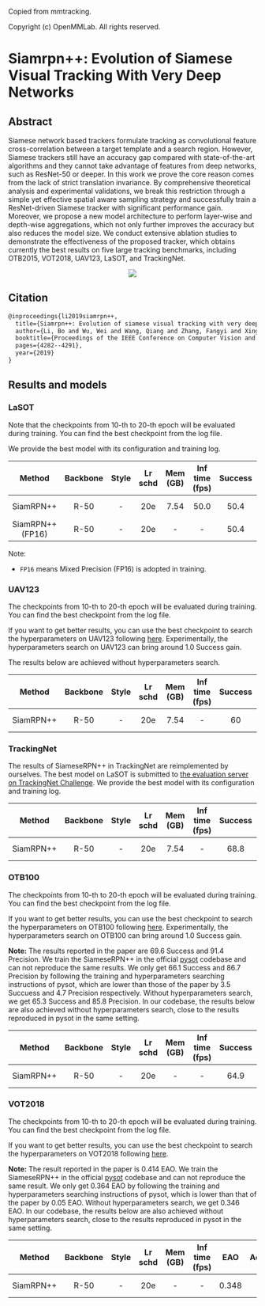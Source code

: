 Copied from mmtracking. 

Copyright (c) OpenMMLab. All rights reserved.

# Siamrpn++: Evolution of Siamese Visual Tracking With Very Deep Networks

## Abstract

<!-- [ABSTRACT] -->

Siamese network based trackers formulate tracking as convolutional feature cross-correlation between a target template and a search region. However, Siamese trackers still have an accuracy gap compared with state-of-the-art algorithms and they cannot take advantage of features from deep networks, such as ResNet-50 or deeper. In this work we prove the core reason comes from the lack of strict translation invariance. By comprehensive theoretical analysis and experimental validations, we break this restriction through a simple yet effective spatial aware sampling strategy and successfully train a ResNet-driven Siamese tracker with significant performance gain. Moreover, we propose a new model architecture to perform layer-wise and depth-wise aggregations, which not only further improves the accuracy but also reduces the model size. We conduct extensive ablation studies to demonstrate the effectiveness of the proposed tracker, which obtains currently the best results on five large tracking benchmarks, including OTB2015, VOT2018, UAV123, LaSOT, and TrackingNet.

<!-- [IMAGE] -->

<div align="center">
  <img src="https://user-images.githubusercontent.com/34888372/142985529-0a9b4e18-5476-40c6-8abf-7d68aab1e5c9.png"/>
</div>

## Citation

<!-- [ALGORITHM] -->

```latex
@inproceedings{li2019siamrpn++,
  title={Siamrpn++: Evolution of siamese visual tracking with very deep networks},
  author={Li, Bo and Wu, Wei and Wang, Qiang and Zhang, Fangyi and Xing, Junliang and Yan, Junjie},
  booktitle={Proceedings of the IEEE Conference on Computer Vision and Pattern Recognition},
  pages={4282--4291},
  year={2019}
}
```

## Results and models

### LaSOT

Note that the checkpoints from 10-th to 20-th epoch will be evaluated during training. You can find the best checkpoint from the log file.

We provide the best model with its configuration and training log.

|        Method         | Backbone | Style | Lr schd | Mem (GB) | Inf time (fps) | Success | Norm precision | Precision |                   Config                    |                                                                                                                                              Download                                                                                                                                              |
| :-------------------: | :------: | :---: | :-----: | :------: | :------------: | :-----: | :------------: | :-------: | :-----------------------------------------: | :------------------------------------------------------------------------------------------------------------------------------------------------------------------------------------------------------------------------------------------------------------------------------------------------: |
|       SiamRPN++       |   R-50   |   -   |   20e   |   7.54   |      50.0      |  50.4   |      59.6      |   49.7    |   [config](siamese_rpn_r50_20e_lasot.py)    | [model](https://download.openmmlab.com/mmtracking/sot/siamese_rpn/siamese_rpn_r50_1x_lasot/siamese_rpn_r50_20e_lasot_20220420_181845-dd0f151e.pth) \| [log](https://download.openmmlab.com/mmtracking/sot/siamese_rpn/siamese_rpn_r50_1x_lasot/siamese_rpn_r50_20e_lasot_20220420_181845.log.json) |
| SiamRPN++ <br> (FP16) |   R-50   |   -   |   20e   |    -     |       -        |  50.4   |      59.6      |   49.2    | [config](siamese_rpn_r50_fp16_20e_lasot.py) |                                [model](https://download.openmmlab.com/mmtracking/fp16/siamese_rpn_r50_fp16_20e_lasot_20220422_181501-ce30fdfd.pth) \| [log](https://download.openmmlab.com/mmtracking/fp16/siamese_rpn_r50_fp16_20e_lasot_20220422_181501.log.json)                                |

Note:

- `FP16` means Mixed Precision (FP16) is adopted in training.

### UAV123

The checkpoints from 10-th to 20-th epoch will be evaluated during training. You can find the best checkpoint from the log file.

If you want to get better results, you can use the best checkpoint to search the hyperparameters on UAV123 following [here](https://github.com/open-mmlab/mmtracking/blob/master/docs/en/useful_tools_scripts.md#siameserpn-test-time-parameter-search).
Experimentally, the hyperparameters search on UAV123 can bring around 1.0 Success gain.

The results below are achieved without hyperparameters search.

|  Method   | Backbone | Style | Lr schd | Mem (GB) | Inf time (fps) | Success | Norm Precision | Precision |                 Config                  |                                                                                                                                                Download                                                                                                                                                |
| :-------: | :------: | :---: | :-----: | :------: | :------------: | :-----: | :------------: | :-------: | :-------------------------------------: | :----------------------------------------------------------------------------------------------------------------------------------------------------------------------------------------------------------------------------------------------------------------------------------------------------: |
| SiamRPN++ |   R-50   |   -   |   20e   |   7.54   |       -        |   60    |      77.3      |   80.3    | [config](siamese_rpn_r50_20e_uav123.py) | [model](https://download.openmmlab.com/mmtracking/sot/siamese_rpn/siamese_rpn_r50_1x_uav123/siamese_rpn_r50_20e_uav123_20220420_181845-dc2d4831.pth) \| [log](https://download.openmmlab.com/mmtracking/sot/siamese_rpn/siamese_rpn_r50_1x_uav123/siamese_rpn_r50_20e_uav123_20220420_181845.log.json) |

### TrackingNet

The results of SiameseRPN++ in TrackingNet are reimplemented by ourselves. The best model on LaSOT is submitted to [the evaluation server on TrackingNet Challenge](http://eval.tracking-net.org/web/challenges/challenge-page/39/submission). We provide the best model with its configuration and training log.

|  Method   | Backbone | Style | Lr schd | Mem (GB) | Inf time (fps) | Success | Norm precision | Precision |                    Config                    |                                                                                                                                              Download                                                                                                                                              |
| :-------: | :------: | :---: | :-----: | :------: | :------------: | :-----: | :------------: | :-------: | :------------------------------------------: | :------------------------------------------------------------------------------------------------------------------------------------------------------------------------------------------------------------------------------------------------------------------------------------------------: |
| SiamRPN++ |   R-50   |   -   |   20e   |   7.54   |       -        |  68.8   |      75.9      |   63.2    | [config](siamese_rpn_r50_20e_trackingnet.py) | [model](https://download.openmmlab.com/mmtracking/sot/siamese_rpn/siamese_rpn_r50_1x_lasot/siamese_rpn_r50_20e_lasot_20220420_181845-dd0f151e.pth) \| [log](https://download.openmmlab.com/mmtracking/sot/siamese_rpn/siamese_rpn_r50_1x_lasot/siamese_rpn_r50_20e_lasot_20220420_181845.log.json) |

### OTB100

The checkpoints from 10-th to 20-th epoch will be evaluated during training. You can find the best checkpoint from the log file.

If you want to get better results, you can use the best checkpoint to search the hyperparameters on OTB100 following [here](https://github.com/open-mmlab/mmtracking/blob/master/docs/en/useful_tools_scripts.md#siameserpn-test-time-parameter-search). Experimentally, the hyperparameters search on OTB100 can bring around 1.0 Success gain.

**Note:** The results reported in the paper are 69.6 Success and 91.4 Precision. We train the SiameseRPN++ in the official [pysot](https://github.com/STVIR/pysot) codebase and can not reproduce the same results. We only get 66.1 Success and 86.7 Precision by following the training and hyperparameters searching instructions of pysot, which are lower than those of the paper by 3.5 Succuess and 4.7 Precision respectively. Without hyperparameters search, we get 65.3 Success and 85.8 Precision. In our codebase, the results below are also achieved without hyperparameters search, close to the results reproduced in pysot in the same setting.

|  Method   | Backbone | Style | Lr schd | Mem (GB) | Inf time (fps) | Success | Norm Precision | Precision |                 Config                  |                                                                                                                                                Download                                                                                                                                                |
| :-------: | :------: | :---: | :-----: | :------: | :------------: | :-----: | :------------: | :-------: | :-------------------------------------: | :----------------------------------------------------------------------------------------------------------------------------------------------------------------------------------------------------------------------------------------------------------------------------------------------------: |
| SiamRPN++ |   R-50   |   -   |   20e   |    -     |       -        |  64.9   |      82.4      |   86.3    | [config](siamese_rpn_r50_20e_otb100.py) | [model](https://download.openmmlab.com/mmtracking/sot/siamese_rpn/siamese_rpn_r50_1x_otb100/siamese_rpn_r50_20e_otb100_20220421_144232-6b8f1730.pth) \| [log](https://download.openmmlab.com/mmtracking/sot/siamese_rpn/siamese_rpn_r50_1x_otb100/siamese_rpn_r50_20e_otb100_20220421_144232.log.json) |

### VOT2018

The checkpoints from 10-th to 20-th epoch will be evaluated during training. You can find the best checkpoint from the log file.

If you want to get better results, you can use the best checkpoint to search the hyperparameters on VOT2018 following [here](https://github.com/open-mmlab/mmtracking/blob/master/docs/en/useful_tools_scripts.md#siameserpn-test-time-parameter-search).

**Note:** The result reported in the paper is 0.414 EAO. We train the SiameseRPN++ in the official [pysot](https://github.com/STVIR/pysot) codebase and can not reproduce the same result. We only get 0.364 EAO by following the training and hyperparameters searching instructions of pysot, which is lower than that of the paper by 0.05 EAO. Without hyperparameters search, we get 0.346 EAO. In our codebase, the results below are also achieved without hyperparameters search, close to the results reproduced in pysot in the same setting.

|  Method   | Backbone | Style | Lr schd | Mem (GB) | Inf time (fps) |  EAO  | Accuracy | Robustness |                  Config                  |                                                                                                                                                  Download                                                                                                                                                  |
| :-------: | :------: | :---: | :-----: | :------: | :------------: | :---: | :------: | :--------: | :--------------------------------------: | :--------------------------------------------------------------------------------------------------------------------------------------------------------------------------------------------------------------------------------------------------------------------------------------------------------: |
| SiamRPN++ |   R-50   |   -   |   20e   |    -     |       -        | 0.348 |  0.588   |   0.295    | [config](siamese_rpn_r50_20e_vot2018.py) | [model](https://download.openmmlab.com/mmtracking/sot/siamese_rpn/siamese_rpn_r50_1x_vot2018/siamese_rpn_r50_20e_vot2018_20220420_181845-1111f25e.pth) \| [log](https://download.openmmlab.com/mmtracking/sot/siamese_rpn/siamese_rpn_r50_1x_vot2018/siamese_rpn_r50_20e_vot2018_20220420_181845.log.json) |
